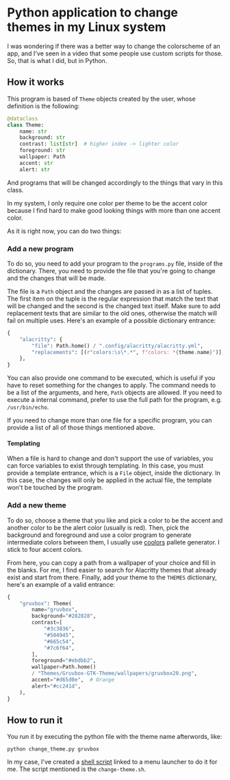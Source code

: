 # Python application to change themes in my Linux system

I was wondering if there was a better way to change the
colorscheme of an app, and I've seen in a video that some people
use custom scripts for those. So, that is what I did, but in
Python.

## How it works

This program is based of `Theme` objects created by the user,
whose definition is the following:

```python
@dataclass
class Theme:
    name: str
    background: str
    contrast: list[str]  # higher index -> lighter color
    foreground: str
    wallpaper: Path
    accent: str
    alert: str
```

And programs that will be changed accordingly to the things that
vary in this class.

In my system, I only require one color per theme to be the accent
color because I find hard to make good looking things with more
than one accent color.

As it is right now, you can do two things:

### Add a new program

To do so, you need to add your program to the `programs.py` file,
inside of the dictionary. There, you need to provide the file
that you're going to change and the changes that will be made.

The file is a `Path` object and the changes are passed in as a
list of tuples. The first item on the tuple is the regular
expression that match the text that will be changed and the
second is the changed text itself. Make sure to add replacement
texts that are similar to the old ones, otherwise the match will
fail on multiple uses. Here's an example of a possible dictionary
entrance:

```python
{
    "alacritty": {
        "file": Path.home() / ".config/alacritty/alacritty.yml",
        "replacements": [(r"colors:\s\*.*", f"colors: *{theme.name}")],
    },
}
```

You can also provide one command to be executed, which is useful
if you have to reset something for the changes to apply. The
command needs to be a list of the arguments, and here, `Path`
objects are allowed. If you need to execute a internal command,
prefer to use the full path for the program, e.g.
`/usr/bin/echo`.

If you need to change more than one file for a specific program,
you can provide a list of all of those things mentioned above.

#### Templating

When a file is hard to change and don't support the use of
variables, you can force variables to exist through templating.
In this case, you must provide a template entrance, which is a
`File` object, inside the dictionary. In this case, the changes
will only be applied in the actual file, the template won't be
touched by the program.

### Add a new theme

To do so, choose a theme that you like and pick a color to be the
accent and another color to be the alert color (usually is red).
Then, pick the background and foreground and use a color program
to generate intermediate colors between them, I usually use
[coolors](https://coolors.co) pallete generator. I stick to four
accent colors.

From here, you can copy a path from a wallpaper of your choice
and fill in the blanks. For me, I find easier to search for
Alacritty themes that already exist and start from there.
Finally, add your theme to the `THEMES` dictionary, here's an
example of a valid entrance:

```python
{
    "gruvbox": Theme(
        name="gruvbox",
        background="#282828",
        contrast=[
            "#3c3836",
            "#504945",
            "#665c54",
            "#7c6f64",
        ],
        foreground="#ebdbb2",
        wallpaper=Path.home()
        / "Themes/Gruvbox-GTK-Theme/wallpapers/gruvbox20.png",
        accent="#d65d0e",  # Orange
        alert="#cc241d",
    ),
}
```

## How to run it

You run it by executing the python file with the theme name
afterwords, like:

```shell
python change_theme.py gruvbox
```

In my case, I've created a [shell
script](https://github.com/caiolaytynher/custom-bash-scripts)
linked to a menu launcher to do it for me. The script mentioned
is the `change-theme.sh`.
